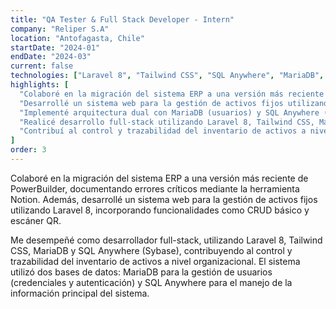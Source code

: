 ```yaml
---
title: "QA Tester & Full Stack Developer - Intern"
company: "Reliper S.A"
location: "Antofagasta, Chile"
startDate: "2024-01"
endDate: "2024-03"
current: false
technologies: ["Laravel 8", "Tailwind CSS", "SQL Anywhere", "MariaDB", "PowerBuilder", "Notion"]
highlights: [
  "Colaboré en la migración del sistema ERP a una versión más reciente de PowerBuilder, documentando errores críticos mediante Notion",
  "Desarrollé un sistema web para la gestión de activos fijos utilizando Laravel 8, incorporando funcionalidades como CRUD básico y escáner QR",
  "Implementé arquitectura dual con MariaDB (usuarios) y SQL Anywhere (datos operacionales)",
  "Realicé desarrollo full-stack utilizando Laravel 8, Tailwind CSS, MariaDB y SQL Anywhere (Sybase)",
  "Contribuí al control y trazabilidad del inventario de activos a nivel organizacional"
]
order: 3
---
```


Colaboré en la migración del sistema ERP a una versión más reciente de PowerBuilder, documentando errores críticos mediante la herramienta Notion. Además, desarrollé un sistema web para la gestión de activos fijos utilizando Laravel 8, incorporando funcionalidades como CRUD básico y escáner QR.

Me desempeñé como desarrollador full-stack, utilizando Laravel 8, Tailwind CSS, MariaDB y SQL Anywhere (Sybase), contribuyendo al control y trazabilidad del inventario de activos a nivel organizacional. El sistema utilizó dos bases de datos: MariaDB para la gestión de usuarios (credenciales y autenticación) y SQL Anywhere para el manejo de la información principal del sistema.